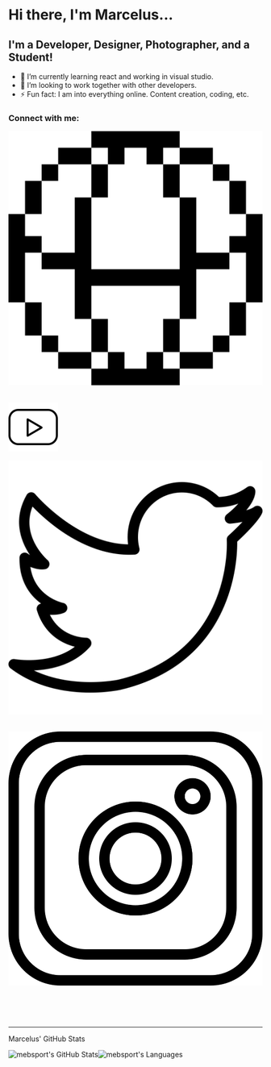 # Hi there, I'm Marcelus...

## I'm a Developer, Designer, Photographer, and a Student!

- 📝 I’m currently learning react and working in visual studio.
- 🤝 I’m looking to work together with other developers.
- ⚡ Fun fact: I am into everything online. Content creation, coding, etc.

### Connect with me:

<!-- Website -->

[![website](./img/website.svg)](https://marcelusbrown.com)
&nbsp;&nbsp;

<!-- YouTube -->

[![website](./img/youtube.svg)](https://youtube.com/)
&nbsp;&nbsp;

<!-- Twitter -->

[![website](./img/twitter.svg)](https://twitter.com/marcelusebrown)
&nbsp;&nbsp;

<!-- Instagram -->

[![website](./img/instagram.svg)](https://instagram.com/mebsport)
&nbsp;&nbsp;

<br />
<br />

---

Marcelus' GitHub Stats

<img align="left" alt="mebsport's GitHub Stats" src="https://github-readme-stats.vercel.app/api?username=mebsport&show_icons=true&hide_border=false&theme=github_dark" />

<img align="left" alt = "mebsport's Languages" src="https://github-readme-stats.vercel.app/api/top-langs/?username=mebsport&langs_count=5&theme=github_dark" />

[website]: marcelusbrown.com
[twitter]: https://twitter.com/marcelusebrown
[youtube]: https://youtube.com/
[instagram]: https://instagram.com/mebsport
